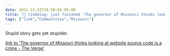 ```yaml
---
date: 2021-12-31T16:50:02-05:00
title: "🔗 linkblog: just finished 'The governor of Missouri thinks looking at website source code is a crime - The Verge'"
tags: ["link","Communities","Missouri"]
---
```

Stupid story gets yet stupider.
 
[link to 'The governor of Missouri thinks looking at website source code is a crime - The Verge'](https://www.theverge.com/2021/12/31/22861188/missouri-governor-mike-parson-hack-website-source-code)
